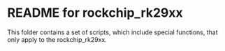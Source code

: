 README for rockchip_rk29xx
======================

This folder contains a set of scripts, which include special functions, that only apply to the rockchip_rk29xx.
